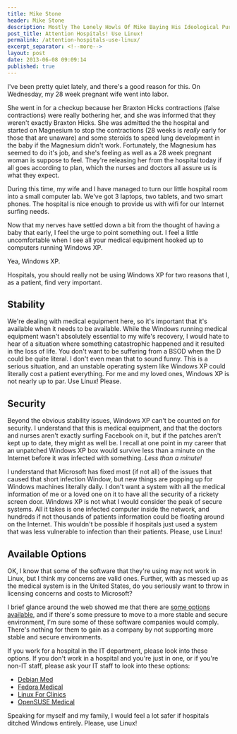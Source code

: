 ```yaml
---
title: Mike Stone
header: Mike Stone
description: Mostly The Lonely Howls Of Mike Baying His Ideological Purity At The Moon
post_title: Attention Hospitals! Use Linux!
permalink: /attention-hospitals-use-linux/
excerpt_separator: <!--more-->
layout: post
date: 2013-06-08 09:09:14
published: true
---
```



I've been pretty quiet lately, and there's a good reason for this. On Wednesday, my 28 week pregnant wife went into labor. 

<!--more-->

She went in for a checkup because her Braxton Hicks contractions (false contractions) were really bothering her, and she was informed that they weren't exactly Braxton Hicks. She was admitted the the hospital and started on Magnesium to stop the contractions (28 weeks is _really_ early for those that are unaware) and some steroids to speed lung development in the baby if the Magnesium didn't work. Fortunately, the Magnesium has seemed to do it's job, and she's feeling as well as a 28 week pregnant woman is suppose to feel. They're releasing her from the hospital today if all goes according to plan, which the nurses and doctors all assure us is what they expect.

During this time, my wife and I have managed to turn our little hospital room into a small computer lab. We've got 3 laptops, two tablets, and two smart phones. The hospital is nice enough to provide us with wifi for our Internet surfing needs.

Now that my nerves have settled down a bit from the thought of having a baby that early, I feel the urge to point something out. I feel a little uncomfortable when I see all your medical equipment hooked up to computers running Windows XP.

Yea, Windows XP.

Hospitals, you should really not be using Windows XP for two reasons that I, as a patient, find very important.

## Stability

We're dealing with medical equipment here, so it's important that it's available when it needs to be available. While the Windows running medical equipment wasn't absolutely essential to my wife's recovery, I would hate to hear of a situation where something catastrophic happened and it resulted in the loss of life. You don't want to be suffering from a BSOD when the D could be quite literal. I don't even mean that to sound funny. This is a serious situation, and an unstable operating system like Windows XP could literally cost a patient everything. For me and my loved ones, Windows XP is not nearly up to par. Use Linux! Please.

## Security

Beyond the obvious stability issues, Windows XP can't be counted on for security. I understand that this is medical equipment, and that the doctors and nurses aren't exactly surfing Facebook on it, but if the patches aren't kept up to date, they might as well be. I recall at one point in my career that an unpatched Windows XP box would survive less than a minute on the Internet before it was infected with something. _Less than a minute!_

I understand that Microsoft has fixed most (if not all) of the issues that caused that short infection Window, but new things are popping up for Windows machines literally daily. I don't want a system with all the medical information of me or a loved one on it to have all the security of a rickety screen door. Windows XP is not what I would consider the peak of secure systems. All it takes is one infected computer inside the network, and hundreds if not thousands of patients information could be floating around on the Internet. This wouldn't be possible if hospitals just used a system that was less vulnerable to infection than their patients. Please, use Linux!

## Available Options

OK, I know that some of the software that they're using may not work in Linux, but I think my concerns are valid ones. Further, with as messed up as the medical system is in the United States, do you seriously want to throw in licensing concerns and costs to Microsoft?

I brief glance around the web showed me that there are [some options available](http://www.medfloss.org/node/256), and if there's some pressure to move to a more stable and secure environment, I'm sure some of these software companies would comply. There's nothing for them to gain as a company by not supporting more stable and secure environments.

If you work for a hospital in the IT department, please look into these options. If you don't work in a hospital and you're just in one, or if you're non-IT staff, please ask your IT staff to look into these options:

- [Debian Med](http://www.medfloss.org/node/15)
- [Fedora Medical](http://www.medfloss.org/node/16)
- [Linux For Clinics](http://www.medfloss.org/node/18)
- [OpenSUSE Medical](http://www.medfloss.org/node/19)

Speaking for myself and my family, I would feel a lot safer if hospitals ditched Windows entirely. Please, use Linux!
